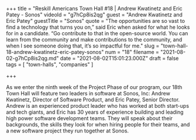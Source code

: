 +++
title = "Reskill Americans Town Hall #18 | Andrew Kwatinetz and Eric Patey - Sonos"
videoId = "g7hCp8is2qg"
guest = "Andrew Kwatinetz and Eric Patey"
guestTitle = "Sonos"
quote = "The opportunities are so vast to find a technology that turns you on,” said Eric when asked for what he looks for in a candidate. “Go contribute to that in the open-source world. You can learn from the community and make contributions to the community, and when I see someone doing that, it’s so impactful for me."
slug = "town-hall-18-andrew-kwatinetz-eric-patey-sonos"
num = "18"
filename = "2021-08-02-g7hCp8is2qg.md"
date = "2021-08-02T15:01:23.000Z"
draft = false
tags = [ "town-halls", "companies" ]

+++

As we enter the ninth week of the Project Phase of our program, our 18th Town Hall will feature two leaders in software at Sonos, Inc: Andrew Kwatinetz, Director of Software Product, and Eric Patey, Senior Director.  Andrew is an experienced product leader who has worked at both start-ups and tech giants, and Eric has 30 years of experience building and leading high power software development teams. They will speak about their backgrounds, the skills they look for when hiring people for their teams, and a new software project they run together at Sonos.
